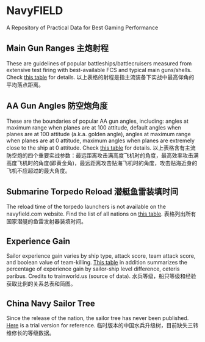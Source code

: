 # NavyFIELD
A Repository of Practical Data for Best Gaming Performance

## Main Gun Ranges 主炮射程
These are guidelines of popular battleships/battlecruisers measured from extensive test firing with best-available FCS and typical main guns/shells. Check [this table](Guildlines.md) for details.
以上表格的射程是指主流装备下实战中最高仰角的平均落点距离。

## AA Gun Angles 防空炮角度
These are the boundaries of popular AA gun angles, including: angles at maximum range when planes are at 100 attitude, default angles when planes are at 100 attitude (a.k.a. golden angle), angles at maximum range when planes are at 0 attitude, maximum angles when planes are extremely close to the ship at 0 attitude. Check [this table](AA_Angle.md) for details.
以上表格含有主流防空炮的四个重要实战参数：最远距离攻击满高度飞机时的角度，最高效率攻击满高度飞机时的角度(即黄金角)，最远距离攻击贴海飞机时的角度，攻击贴海近身的飞机不应超过的最大角度。

## Submarine Torpedo Reload 潜艇鱼雷装填时间
The reload time of the torpedo launchers is not available on the navyfield.com website. Find the list of all nations on [this table](Submarine.md).
表格列出所有国家潜艇的鱼雷发射器装填时间。

## Experience Gain
Sailor experience gain varies by ship type, attack score, team attack score, and boolean value of team-killing. [This table](Exp.md) in addition summarizes the percentage of experience gain by sailor-ship level difference, ceteris paribus. Credits to trainworld.us (source of data).
水兵等级，船只等级和经验获取比例的关系总表和简图。

## China Navy Sailor Tree
Since the release of the nation, the sailor tree has never been published. [Here](CN_sailor_tree.md) is a trial version for reference.
临时版本的中国水兵升级树，目前缺失三转维修长的等级数据。

